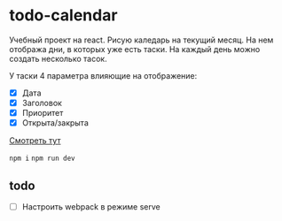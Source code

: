 # todo-calendar

Учебный проект на react.
Рисую каледарь на текущий месяц. На нем отобража дни, в которых уже есть таски. На каждый день можно создать несколько тасок.

У таски 4 параметра влияющие на отображение:
- [x] Дата
- [x] Заголовок
- [x] Приоритет
- [x] Открыта/закрыта

[Смотреть тут](http://cheker.na4u.ru/)

`npm i`
`npm run dev`

## todo
- [ ] Настроить webpack в режиме serve
